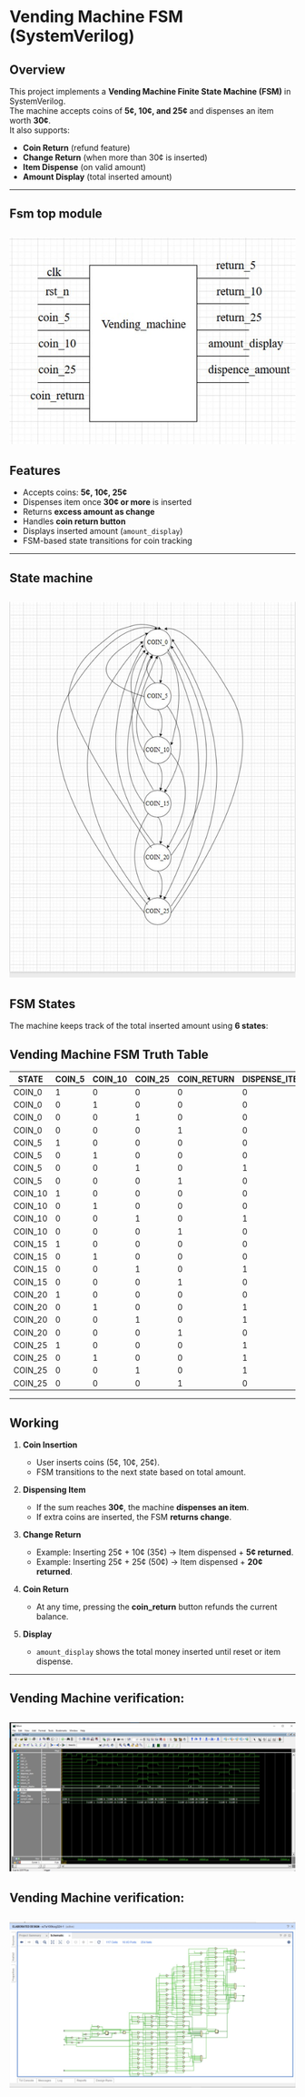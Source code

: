 


#  Vending Machine FSM (SystemVerilog)

##  Overview
This project implements a **Vending Machine Finite State Machine (FSM)** in SystemVerilog.  
The machine accepts coins of **5¢, 10¢, and 25¢** and dispenses an item worth **30¢**.  
It also supports:
- **Coin Return** (refund feature)
- **Change Return** (when more than 30¢ is inserted)
- **Item Dispense** (on valid amount)
- **Amount Display** (total inserted amount)

---
##  Fsm top module

![Vending_machine FSM](images/vending_machine_top.png)
---

##  Features
- Accepts coins: **5¢, 10¢, 25¢**
- Dispenses item once **30¢ or more** is inserted
- Returns **excess amount as change**
- Handles **coin return button**
- Displays inserted amount (`amount_display`)
- FSM-based state transitions for coin tracking

---
## State machine

![Vending Machine FSM](images/vending_machine.png)
---
##  FSM States

The machine keeps track of the total inserted amount using **6 states**:
## Vending Machine FSM Truth Table

| **STATE** | **COIN_5** | **COIN_10** | **COIN_25** | **COIN_RETURN** | **DISPENSE_ITEM** | **RETURN_5** | **RETURN_10** | **RETURN_25** | **AMOUNT_DISPLAY** | **NEXT_STATE** |
|-----------|------------|-------------|-------------|-----------------|-------------------|--------------|---------------|---------------|--------------------|----------------|
| COIN_0    | 1          | 0           | 0           | 0               | 0                 | 0            | 0             | 0             | 5                  | COIN_5         |
| COIN_0    | 0          | 1           | 0           | 0               | 0                 | 0            | 0             | 0             | 10                 | COIN_10        |
| COIN_0    | 0          | 0           | 1           | 0               | 0                 | 0            | 0             | 0             | 25                 | COIN_25        |
| COIN_0    | 0          | 0           | 0           | 1               | 0                 | 0            | 0             | 0             | 0                  | COIN_0         |
| COIN_5    | 1          | 0           | 0           | 0               | 0                 | 0            | 0             | 0             | 10                 | COIN_10        |
| COIN_5    | 0          | 1           | 0           | 0               | 0                 | 0            | 0             | 0             | 15                 | COIN_15        |
| COIN_5    | 0          | 0           | 1           | 0               | 1                 | 0            | 0             | 0             | 0                  | COIN_0         |
| COIN_5    | 0          | 0           | 0           | 1               | 0                 | 1            | 0             | 0             | 0                  | COIN_0         |
| COIN_10   | 1          | 0           | 0           | 0               | 0                 | 0            | 0             | 0             | 15                 | COIN_15        |
| COIN_10   | 0          | 1           | 0           | 0               | 0                 | 0            | 0             | 0             | 20                 | COIN_20        |
| COIN_10   | 0          | 0           | 1           | 0               | 1                 | 1            | 0             | 0             | 0                  | COIN_0         |
| COIN_10   | 0          | 0           | 0           | 1               | 0                 | 0            | 1             | 0             | 0                  | COIN_0         |
| COIN_15   | 1          | 0           | 0           | 0               | 0                 | 0            | 0             | 0             | 20                 | COIN_20        |
| COIN_15   | 0          | 1           | 0           | 0               | 0                 | 0            | 0             | 0             | 25                 | COIN_25        |
| COIN_15   | 0          | 0           | 1           | 0               | 1                 | 0            | 1             | 0             | 0                  | COIN_0         |
| COIN_15   | 0          | 0           | 0           | 1               | 0                 | 1            | 1             | 0             | 0                  | COIN_0         |
| COIN_20   | 1          | 0           | 0           | 0               | 0                 | 0            | 0             | 0             | 25                 | COIN_25        |
| COIN_20   | 0          | 1           | 0           | 0               | 1                 | 0            | 0             | 0             | 0                  | COIN_0         |
| COIN_20   | 0          | 0           | 1           | 0               | 1                 | 1            | 1             | 0             | 0                  | COIN_0         |
| COIN_20   | 0          | 0           | 0           | 1               | 0                 | 0            | 2             | 0             | 0                  | COIN_0         |
| COIN_25   | 1          | 0           | 0           | 0               | 1                 | 0            | 0             | 0             | 0                  | COIN_0         |
| COIN_25   | 0          | 1           | 0           | 0               | 1                 | 1            | 0             | 0             | 0                  | COIN_0         |
| COIN_25   | 0          | 0           | 1           | 0               | 1                 | 0            | 2             | 0             | 0                  | COIN_0         |
| COIN_25   | 0          | 0           | 0           | 1               | 0                 | 0            | 0             | 1             | 0                  | COIN_0         |


---

##  Working
1. **Coin Insertion**
   - User inserts coins (5¢, 10¢, 25¢).
   - FSM transitions to the next state based on total amount.

2. **Dispensing Item**
   - If the sum reaches **30¢**, the machine **dispenses an item**.
   - If extra coins are inserted, the FSM **returns change**.

3. **Change Return**
   - Example: Inserting 25¢ + 10¢ (35¢) → Item dispensed + **5¢ returned**.  
   - Example: Inserting 25¢ + 25¢ (50¢) → Item dispensed + **20¢ returned**.

4. **Coin Return**
   - At any time, pressing the **coin_return** button refunds the current balance.

5. **Display**
   - `amount_display` shows the total money inserted until reset or item dispense.

---

##  Vending Machine verification:
 
![Vending Machine FSM](images/vending_machine_tb.png)
---
##  Vending Machine verification:
 
![Vending Machine FSM](images/vending_machine_vivado.png)
---